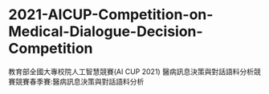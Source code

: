 # 2021-AICUP-Competition-on-Medical-Dialogue-Decision-Competition
教育部全國大專校院人工智慧競賽(AI CUP 2021) 
醫病訊息決策與對話語料分析競賽競賽春季賽:醫病訊息決策與對話語料分析
